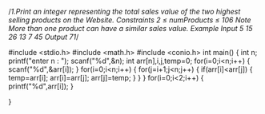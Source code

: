 /*1.Print an integer representing the total sales value of the two highest selling
products on the Website.
Constraints
2 ≤ numProducts ≤ 106
Note
More than one product can have a similar sales value.
Example
Input
5
15 26 13 7 45
Output
71*/


#include <stdio.h>
#include <math.h>
#include <conio.h>
 int main()
 {
     int n;
     printf("enter n : ");
     scanf("%d",&n);
     int arr[n],i,j,temp=0;
     for(i=0;i<n;i++)
     {
         scanf("%d",&arr[i]);
     }
     for(i=0;i<n;i++)
     {
         for(j=i+1;j<n;j++)
         {
             if(arr[i]<arr[j])
             {
                 temp=arr[i];
                 arr[i]=arr[j];
                 arr[j]=temp;
             }
         }
     }
     for(i=0;i<2;i++)
     {
         printf("%d",arr[i]);
     }

 }
